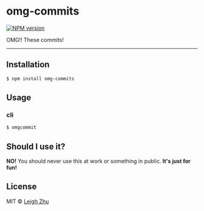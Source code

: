 # omg-commits
[![NPM version](https://img.shields.io/npm/v/omg-commits.svg?style=flat)](https://www.npmjs.org/package/omg-commits)

OMG!! These commits!

------

## Installation

```bash
$ npm install omg-commits
```

## Usage

### cli

```sh
$ omgcommit
```

## Should I use it?

**NO!** You should never use this at work or something in public. **It's just for fun!**


## License

MIT © [Leigh Zhu](#)
